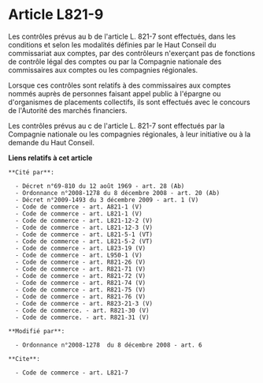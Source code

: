 # Article L821-9

Les contrôles prévus au b de l'article L. 821-7 sont effectués, dans les conditions et selon les modalités définies par le
Haut Conseil du commissariat aux comptes, par des contrôleurs n'exerçant pas de fonctions de contrôle légal des comptes ou
par la Compagnie nationale des commissaires aux comptes ou les compagnies régionales. 

Lorsque ces contrôles sont relatifs à des commissaires aux comptes nommés auprès de personnes faisant appel public à
l'épargne ou d'organismes de placements collectifs, ils sont effectués avec le concours de l'Autorité des marchés
financiers. 

Les contrôles prévus au c de l'article L. 821-7 sont effectués par la Compagnie nationale ou les compagnies régionales, à
leur initiative ou à la demande du Haut Conseil.

**Liens relatifs à cet article**

	**Cité par**:

	  - Décret n°69-810 du 12 août 1969 - art. 28 (Ab)
	  - Ordonnance n°2008-1278 du 8 décembre 2008 - art. 20 (Ab)
	  - Décret n°2009-1493 du 3 décembre 2009 - art. 1 (V)
	  - Code de commerce - art. A821-1 (V)
	  - Code de commerce - art. L821-1 (V)
	  - Code de commerce - art. L821-12-2 (V)
	  - Code de commerce - art. L821-12-3 (V)
	  - Code de commerce - art. L821-5-1 (VT)
	  - Code de commerce - art. L821-5-2 (VT)
	  - Code de commerce - art. L823-19 (V)
	  - Code de commerce - art. L950-1 (V)
	  - Code de commerce - art. R821-26 (V)
	  - Code de commerce - art. R821-71 (V)
	  - Code de commerce - art. R821-72 (V)
	  - Code de commerce - art. R821-74 (V)
	  - Code de commerce - art. R821-75 (V)
	  - Code de commerce - art. R821-76 (V)
	  - Code de commerce - art. R823-21-3 (V)
	  - Code de commerce. - art. R821-30 (V)
	  - Code de commerce. - art. R821-31 (V)

	**Modifié par**:

	  - Ordonnance n°2008-1278  du 8 décembre 2008 - art. 6

	**Cite**:

	  - Code de commerce - art. L821-7
